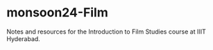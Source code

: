 # monsoon24-Film
Notes and resources for the Introduction to Film Studies course at IIIT Hyderabad.
